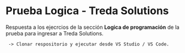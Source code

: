 ﻿# Prueba Logica - Treda Solutions

Respuesta a los ejecrcios de la sección **Logica de programación** de la prueba para ingresar a Treda Solutions.

````
 -> Clonar respositorio y ejecutar desde VS Studio / VS Code.
````